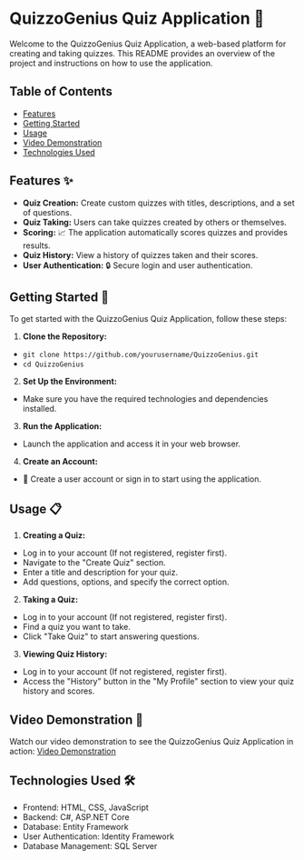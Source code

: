 # QuizzoGenius Quiz Application 🚀

Welcome to the QuizzoGenius Quiz Application, a web-based platform for creating and taking quizzes. This README provides an overview of the project and instructions on how to use the application.

## Table of Contents

- [Features](#features)
- [Getting Started](#getting-started)
- [Usage](#usage)
- [Video Demonstration](#video-demonstration)
- [Technologies Used](#technologies-used)

## Features ✨

- **Quiz Creation:** Create custom quizzes with titles, descriptions, and a set of questions.
- **Quiz Taking:** Users can take quizzes created by others or themselves.
- **Scoring:** 📈 The application automatically scores quizzes and provides results.
- **Quiz History:** View a history of quizzes taken and their scores.
- **User Authentication:** 🔒 Secure login and user authentication.

## Getting Started 🚀

To get started with the QuizzoGenius Quiz Application, follow these steps:

1. **Clone the Repository:**

- `git clone https://github.com/yourusername/QuizzoGenius.git`
- `cd QuizzoGenius`

2. **Set Up the Environment:**

- Make sure you have the required technologies and dependencies installed.

3. **Run the Application:**

- Launch the application and access it in your web browser.

4. **Create an Account:**

- 🚀 Create a user account or sign in to start using the application.

## Usage 📋

1. **Creating a Quiz:**

- Log in to your account (If not registered, register first).
- Navigate to the "Create Quiz" section.
- Enter a title and description for your quiz.
- Add questions, options, and specify the correct option.

2. **Taking a Quiz:**

- Log in to your account (If not registered, register first).
- Find a quiz you want to take.
- Click "Take Quiz" to start answering questions.

3. **Viewing Quiz History:**

- Log in to your account (If not registered, register first).
- Access the "History" button in the "My Profile" section to view your quiz history and scores.

## Video Demonstration 🎥

Watch our video demonstration to see the QuizzoGenius Quiz Application in action:
[Video Demonstration](https://drive.google.com/file/d/1rtL95avfBmue4l-iowCLXvWLNdDEmBQj/view?usp=drive_link)

## Technologies Used 🛠️

- Frontend: HTML, CSS, JavaScript
- Backend: C#, ASP.NET Core
- Database: Entity Framework
- User Authentication: Identity Framework
- Database Management: SQL Server
